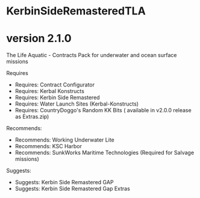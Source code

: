 # KerbinSideRemasteredTLA
# version 2.1.0
The Life Aquatic - Contracts Pack for underwater and ocean surface missions

Requires
- Requires: Contract Configurator
- Requires: Kerbal Konstructs
- Requires: Kerbin Side Remastered
- Requires: Water Launch Sites (Kerbal-Konstructs)
- Requires: CountryDoggo's Random KK Bits ( available in v2.0.0 release as Extras.zip)

Recommends:
- Recommends: Working Underwater Lite
- Recommends: KSC Harbor
- Recommends: SunkWorks Maritime Technologies (Required for Salvage missions)

Suggests:
- Suggests: Kerbin Side Remastered GAP
- Suggests: Kerbin Side Remastered Gap Extras 





